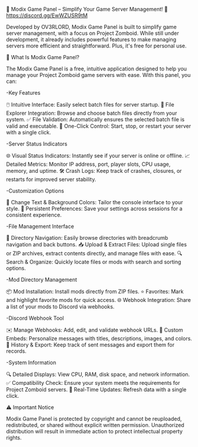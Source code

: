 🌟 Modix Game Panel – Simplify Your Game Server Management! 🌟 https://discord.gg/EwWZUSR9tM

Developed by OV3RLORD, Modix Game Panel is built to simplify game server management, with a focus on Project Zomboid. While still under development, it already includes powerful features to make managing servers more efficient and straightforward. Plus, it's free for personal use.

📂 What Is Modix Game Panel?

The Modix Game Panel is a free, intuitive application designed to help you manage your Project Zomboid game servers with ease. With this panel, you can:

-Key Features

🖱️ Intuitive Interface: Easily select batch files for server startup.
📂 File Explorer Integration: Browse and choose batch files directly from your system.
✅ File Validation: Automatically ensures the selected batch file is valid and executable.
🔄 One-Click Control: Start, stop, or restart your server with a single click.

-Server Status Indicators

🌐 Visual Status Indicators: Instantly see if your server is online or offline.
📈 Detailed Metrics: Monitor IP address, port, player slots, CPU usage, memory, and uptime.
🛠️ Crash Logs: Keep track of crashes, closures, or restarts for improved server stability.

-Customization Options

🎨 Change Text & Background Colors: Tailor the console interface to your style.
💾 Persistent Preferences: Save your settings across sessions for a consistent experience.

-File Management Interface

📂 Directory Navigation: Easily browse directories with breadcrumb navigation and back buttons.
📥 Upload & Extract Files: Upload single files or ZIP archives, extract contents directly, and manage files with ease.
🔍 Search & Organize: Quickly locate files or mods with search and sorting options.

-Mod Directory Management

📦 Mod Installation: Install mods directly from ZIP files.
⭐ Favorites: Mark and highlight favorite mods for quick access.
🌐 Webhook Integration: Share a list of your mods to Discord via webhooks.

-Discord Webhook Tool

✉️ Manage Webhooks: Add, edit, and validate webhook URLs.
🎨 Custom Embeds: Personalize messages with titles, descriptions, images, and colors.
📝 History & Export: Keep track of sent messages and export them for records.

-System Information

🔍 Detailed Displays: View CPU, RAM, disk space, and network information.
✅ Compatibility Check: Ensure your system meets the requirements for Project Zomboid servers.
🔄 Real-Time Updates: Refresh data with a single click.

⚠️ Important Notice

Modix Game Panel is protected by copyright and cannot be reuploaded, redistributed, or shared without explicit written permission. Unauthorized distribution will result in immediate action to protect intellectual property rights.
